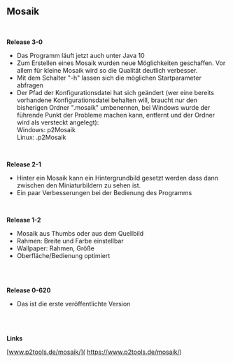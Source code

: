 ## Mosaik

<br />

**Release 3-0**

* Das Programm läuft jetzt auch unter Java 10
* Zum Erstellen eines Mosaik wurden neue Möglichkeiten geschaffen. Vor allem für kleine Mosaik wird so die Qualität deutlich verbesser.
* Mit dem Schalter "-h" lassen sich die möglichen Startparameter abfragen
* Der Pfad der Konfigurationsdatei hat sich geändert (wer eine bereits vorhandene Konfigurationsdatei behalten will, braucht nur den bisherigen Ordner ".mosaik" umbenennen, bei Windows wurde der führende Punkt der Probleme machen kann, entfernt und der Ordner wird als versteckt angelegt):  
Windows: p2Mosaik  
Linux: .p2Mosaik

<br />

**Release 2-1**

* Hinter ein Mosaik kann ein Hintergrundbild gesetzt werden dass dann zwischen den Miniaturbildern zu sehen ist.
* Ein paar Verbesserungen bei der Bedienung des Programms


<br />

**Release 1-2**

* Mosaik aus Thumbs oder aus dem Quellbild
* Rahmen: Breite und Farbe einstellbar
* Wallpaper: Rahmen, Größe
* Oberfläche/Bedienung optimiert


<br />
<br />

**Release 0-620**

* Das ist die erste veröffentlichte Version



<br />
<br />

**Links**

[www.p2tools.de/mosaik/]( https://www.p2tools.de/mosaik/)
